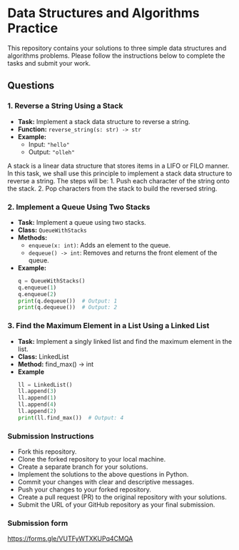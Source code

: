 # Data Structures and Algorithms Practice

This repository contains your solutions to three simple data structures and algorithms problems. Please follow the instructions below to complete the tasks and submit your work.

## Questions

### 1. Reverse a String Using a Stack
- **Task:** Implement a stack data structure to reverse a string.
- **Function:** `reverse_string(s: str) -> str`
- **Example:**
  - Input: `"hello"`
  - Output: `"olleh"`

<!-- Solution -->
A stack is a linear data structure that stores items in a LIFO or FILO manner. In this task, we shall use this principle to implement a stack data structure to reverse a string. The steps will be: 1. Push each character of the string onto the stack. 2. Pop characters from the stack to build the reversed string.

### 2. Implement a Queue Using Two Stacks
- **Task:** Implement a queue using two stacks.
- **Class:** `QueueWithStacks`
- **Methods:**
  - `enqueue(x: int)`: Adds an element to the queue.
  - `dequeue() -> int`: Removes and returns the front element of the queue.
- **Example:**
  ```python
  q = QueueWithStacks()
  q.enqueue(1)
  q.enqueue(2)
  print(q.dequeue())  # Output: 1
  print(q.dequeue())  # Output: 2


### 3. Find the Maximum Element in a List Using a Linked List
- **Task:** Implement a singly linked list and find the maximum element in the list.
- **Class:** LinkedList
- **Method:** find_max() -> int
- **Example**
  ```python
  ll = LinkedList()
  ll.append(3)
  ll.append(1)
  ll.append(4)
  ll.append(2)
  print(ll.find_max())  # Output: 4


### Submission Instructions
- Fork this repository.
- Clone the forked repository to your local machine.
- Create a separate branch for your solutions.
- Implement the solutions to the above questions in Python.
- Commit your changes with clear and descriptive messages.
- Push your changes to your forked repository.
- Create a pull request (PR) to the original repository with your solutions.
- Submit the URL of your GitHub repository as your final submission.

### Submission form 
https://forms.gle/VUTFyWTXKUPq4CMQA
